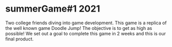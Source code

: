 # summerGame#1 2021
Two college friends diving into game development.
This game is a replica of the well known game Doodle Jump!
The objective is to get as high as possible!
We set out a goal to complete this game in 2 weeks and this is our final product.
